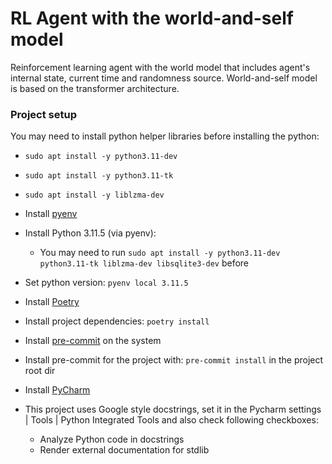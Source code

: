 # RL Agent with the world-and-self model
Reinforcement learning agent with the world model that includes agent's internal state, current time and randomness source.
World-and-self model is based on the transformer architecture.

### Project setup

You may need to install python helper libraries before installing the python:
- `sudo apt install -y python3.11-dev`
- `sudo apt install -y python3.11-tk`
- `sudo apt install -y liblzma-dev`


- Install [pyenv](https://github.com/pyenv/pyenv)
- Install Python 3.11.5 (via pyenv):
  - You may need to run `sudo apt install -y python3.11-dev python3.11-tk liblzma-dev libsqlite3-dev` before
- Set python version: `pyenv local 3.11.5`
- Install [Poetry](https://python-poetry.org/docs/#installing-with-the-official-installer)

- Install project dependencies: `poetry install`
- Install [pre-commit](https://pre-commit.com/#install) on the system
- Install pre-commit for the project with: `pre-commit install` in the project root dir

- Install [PyCharm](https://www.jetbrains.com/pycharm/)
- This project uses Google style docstrings, set it in the Pycharm settings | Tools | Python Integrated Tools and also check following checkboxes:
  - Analyze Python code in docstrings
  - Render external documentation for stdlib

